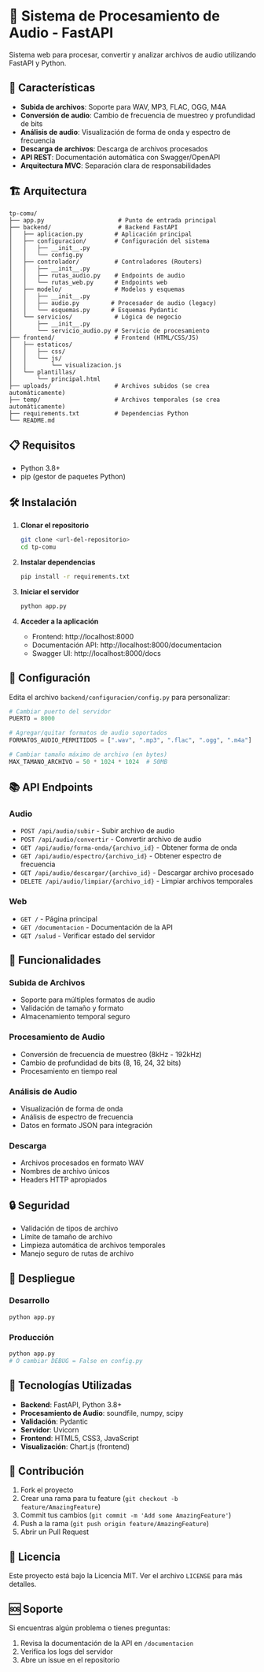 # 🎵 Sistema de Procesamiento de Audio - FastAPI

Sistema web para procesar, convertir y analizar archivos de audio utilizando FastAPI y Python.

## 🚀 Características

- **Subida de archivos**: Soporte para WAV, MP3, FLAC, OGG, M4A
- **Conversión de audio**: Cambio de frecuencia de muestreo y profundidad de bits
- **Análisis de audio**: Visualización de forma de onda y espectro de frecuencia
- **Descarga de archivos**: Descarga de archivos procesados
- **API REST**: Documentación automática con Swagger/OpenAPI
- **Arquitectura MVC**: Separación clara de responsabilidades

## 🏗️ Arquitectura

```
tp-comu/
├── app.py                     # Punto de entrada principal
├── backend/                   # Backend FastAPI
│   ├── aplicacion.py         # Aplicación principal
│   ├── configuracion/        # Configuración del sistema
│   │   ├── __init__.py
│   │   └── config.py
│   ├── controlador/          # Controladores (Routers)
│   │   ├── __init__.py
│   │   ├── rutas_audio.py    # Endpoints de audio
│   │   └── rutas_web.py      # Endpoints web
│   ├── modelo/               # Modelos y esquemas
│   │   ├── __init__.py
│   │   ├── audio.py         # Procesador de audio (legacy)
│   │   └── esquemas.py      # Esquemas Pydantic
│   └── servicios/            # Lógica de negocio
│       ├── __init__.py
│       └── servicio_audio.py # Servicio de procesamiento
├── frontend/                 # Frontend (HTML/CSS/JS)
│   ├── estaticos/
│   │   ├── css/
│   │   └── js/
│   │       └── visualizacion.js
│   └── plantillas/
│       └── principal.html
├── uploads/                  # Archivos subidos (se crea automáticamente)
├── temp/                     # Archivos temporales (se crea automáticamente)
├── requirements.txt          # Dependencias Python
└── README.md
```

## 📋 Requisitos

- Python 3.8+
- pip (gestor de paquetes Python)

## 🛠️ Instalación

1. **Clonar el repositorio**
   ```bash
   git clone <url-del-repositorio>
   cd tp-comu
   ```

2. **Instalar dependencias**
   ```bash
   pip install -r requirements.txt
   ```

3. **Iniciar el servidor**
   ```bash
   python app.py
   ```

4. **Acceder a la aplicación**
   - Frontend: http://localhost:8000
   - Documentación API: http://localhost:8000/documentacion
   - Swagger UI: http://localhost:8000/docs

## 🔧 Configuración

Edita el archivo `backend/configuracion/config.py` para personalizar:

```python
# Cambiar puerto del servidor
PUERTO = 8000

# Agregar/quitar formatos de audio soportados
FORMATOS_AUDIO_PERMITIDOS = [".wav", ".mp3", ".flac", ".ogg", ".m4a"]

# Cambiar tamaño máximo de archivo (en bytes)
MAX_TAMANO_ARCHIVO = 50 * 1024 * 1024  # 50MB
```

## 📚 API Endpoints

### Audio

- `POST /api/audio/subir` - Subir archivo de audio
- `POST /api/audio/convertir` - Convertir archivo de audio
- `GET /api/audio/forma-onda/{archivo_id}` - Obtener forma de onda
- `GET /api/audio/espectro/{archivo_id}` - Obtener espectro de frecuencia
- `GET /api/audio/descargar/{archivo_id}` - Descargar archivo procesado
- `DELETE /api/audio/limpiar/{archivo_id}` - Limpiar archivos temporales

### Web

- `GET /` - Página principal
- `GET /documentacion` - Documentación de la API
- `GET /salud` - Verificar estado del servidor

## 🎯 Funcionalidades

### Subida de Archivos
- Soporte para múltiples formatos de audio
- Validación de tamaño y formato
- Almacenamiento temporal seguro

### Procesamiento de Audio
- Conversión de frecuencia de muestreo (8kHz - 192kHz)
- Cambio de profundidad de bits (8, 16, 24, 32 bits)
- Procesamiento en tiempo real

### Análisis de Audio
- Visualización de forma de onda
- Análisis de espectro de frecuencia
- Datos en formato JSON para integración

### Descarga
- Archivos procesados en formato WAV
- Nombres de archivo únicos
- Headers HTTP apropiados

## 🔒 Seguridad

- Validación de tipos de archivo
- Límite de tamaño de archivo
- Limpieza automática de archivos temporales
- Manejo seguro de rutas de archivo

## 🚀 Despliegue

### Desarrollo
```bash
python app.py
```

### Producción
```bash
python app.py
# O cambiar DEBUG = False en config.py
```

## 📝 Tecnologías Utilizadas

- **Backend**: FastAPI, Python 3.8+
- **Procesamiento de Audio**: soundfile, numpy, scipy
- **Validación**: Pydantic
- **Servidor**: Uvicorn
- **Frontend**: HTML5, CSS3, JavaScript
- **Visualización**: Chart.js (frontend)

## 🤝 Contribución

1. Fork el proyecto
2. Crear una rama para tu feature (`git checkout -b feature/AmazingFeature`)
3. Commit tus cambios (`git commit -m 'Add some AmazingFeature'`)
4. Push a la rama (`git push origin feature/AmazingFeature`)
5. Abrir un Pull Request

## 📄 Licencia

Este proyecto está bajo la Licencia MIT. Ver el archivo `LICENSE` para más detalles.

## 🆘 Soporte

Si encuentras algún problema o tienes preguntas:

1. Revisa la documentación de la API en `/documentacion`
2. Verifica los logs del servidor
3. Abre un issue en el repositorio
